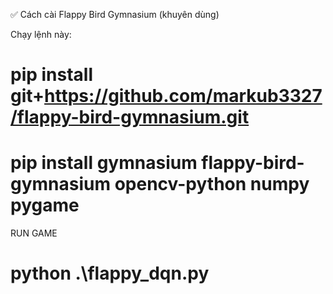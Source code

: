 ✅ Cách cài Flappy Bird Gymnasium (khuyên dùng)

Chạy lệnh này:
# pip install git+https://github.com/markub3327/flappy-bird-gymnasium.git
# pip install gymnasium flappy-bird-gymnasium opencv-python numpy pygame

RUN GAME
# python .\flappy_dqn.py